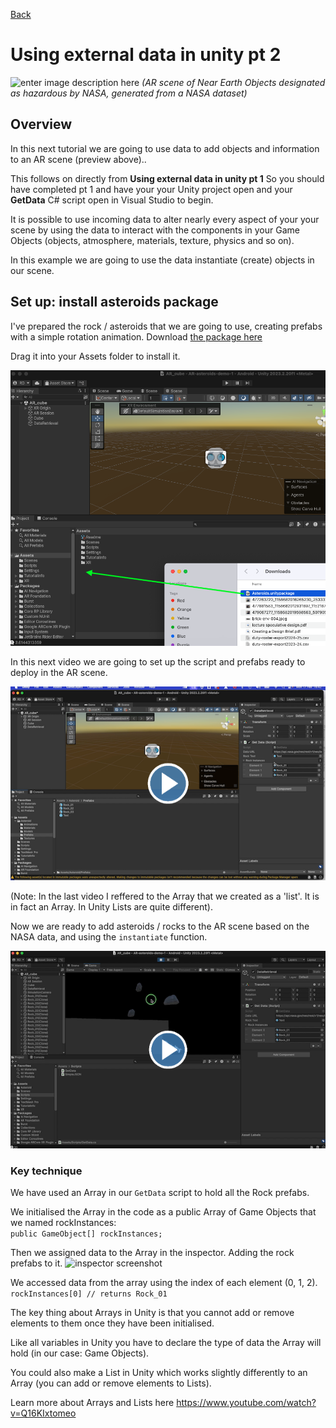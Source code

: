 [Back](https://uwetom.github.io/media-production-worksheets)

# Using external data in unity pt 2

![enter image description here](https://raw.githubusercontent.com/uwetom/media-production-worksheets/refs/heads/master/wk-unity-external-data-2/images/asteroids.gif)
*(AR scene of Near Earth Objects designated as hazardous by NASA, generated from a NASA dataset)*

## Overview
In this next tutorial we are going to use  data to add objects and information to an AR scene (preview above)..

This follows on directly from **Using external data in unity pt 1** So you should have completed pt 1 and have your your Unity project open and your **GetData** C# script open in Visual Studio to begin.

It is possible to use incoming data to alter nearly every aspect of your your scene by using the data to interact with the components in your Game Objects (objects, atmosphere, materials, texture, physics and so on). 

In this example we are going to use the data instantiate (create) objects in our scene.

## Set up: install asteroids package

I've prepared the rock / asteroids that we are going to use, creating prefabs with a simple rotation animation. Download [the package here](https://github.com/uwetom/media-production-worksheets/raw/refs/heads/master/wk-unity-external-data-2/Asteroids.unitypackage) 

Drag it into your Assets folder to install it.

![Inspector screenshot](https://raw.githubusercontent.com/uwetom/media-production-worksheets/refs/heads/master/wk-unity-external-data-2/images/install-rocks.png)
 
In this next video we are going to set up the script and prefabs ready to deploy in the AR scene.

[<img src="https://raw.githubusercontent.com/uwetom/media-production-worksheets/refs/heads/master/wk-unity-external-data-2/images/edit-prefab-video.png">](https://uwe.cloud.panopto.eu/Panopto/Pages/Viewer.aspx?id=18c829c7-389e-48d9-8617-b28701019986)

(Note: In the last video I reffered to the Array that we created as a 'list'. It is in fact an Array. In Unity Lists are quite different).

Now we are ready to add asteroids / rocks to the AR scene based on the NASA data, and using the ```instantiate``` function.

[<img src="https://raw.githubusercontent.com/uwetom/media-production-worksheets/refs/heads/master/wk-unity-external-data-2/images/add-rocks.png">](https://uwe.cloud.panopto.eu/Panopto/Pages/Viewer.aspx?id=de75c10d-37ff-4556-955e-b28900b87d0c)


### Key technique
We have used an Array in our ```GetData``` script to hold all the Rock prefabs.

We initialised the Array in the code as a public Array of Game Objects that we named rockInstances:   
```public GameObject[] rockInstances;```   

Then we assigned data to the Array in the inspector. Adding the rock prefabs to it.
![inspector screenshot](https://raw.githubusercontent.com/uwetom/media-production-worksheets/refs/heads/master/wk-unity-external-data-2/images/assign-array.png)

We accessed data from the array using the index of each element (0, 1, 2).
```rockInstances[0] // returns Rock_01```

The key thing about Arrays in Unity is that you cannot add or remove elements to them once they have been initialised.

Like all variables in Unity you have to declare the type of data the Array will hold (in our case: Game Objects).

You could also make a List in Unity which works slightly differently to an Array (you can add or remove elements to Lists).

Learn more about Arrays and Lists here
https://www.youtube.com/watch?v=Q16KIxtomeo
<!--stackedit_data:
eyJoaXN0b3J5IjpbLTE0MzAxMzE3MTAsODg2MjY4ODM4LDY4MD
U3MzAsLTgwNjIzNjY0MCwtMTg2MTczMjQxNCwtNDcwNzg5Mjgs
LTQ4ODQyNTE5NCwtMjI3MTg4NjYzLC0xMjIwNzc0MzU3LDc0Mj
g2Nzk1Myw5Nzg5NDMzMjAsNzI1MjgyNDA0LC04OTQzNDI3NTQs
LTMxMDM2ODI0OCwtODI2MzU3MDExLC04NDM5OTU5ODJdfQ==
-->